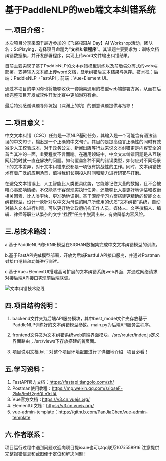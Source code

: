 # 基于PaddleNLP的web端文本纠错系统

## 一.项目介绍：

  本次项目分享来源于最近参加的【飞桨校园AI Day】AI Workshop活动，团队名：SoPlaying，选择项目命题为“**文档纠错程序**”。其课题主要要求为：训练文档纠错数据集，并开发部署程序，实现上传word文件输出纠错结果。

  目前主要实现了基于PaddleNLP的文本纠错模型训练以及前后端分离式的web端部署，支持输入文本或上传word文档，显示纠错后文本结果与保存。技术栈：后端：PaddleNLP +FastAPI；前端：Vue+Element UI。

  通过本项目的学习你也将能够收获一套简易通用的模型web端部署方案，从而在后续完整项目开发或软件开发比赛中更加游刃有余。
  
  最后特别感谢课题导师坑姐（深渊上的坑）的创意课题提供与指导！

## 二.项目意义：

  中文文本纠错（CSC）任务是一项NLP基础任务，其输入是一个可能含有语法错误的中文句子，输出是一个正确的中文句子。其目的是提高语言正确性的同时有效减少人工校验成本。对于政务公文、新闻出版等行业来说文本纠错更是内容安全的首当其冲的一面，重要程度不言而喻。在通用领域中，中文文本纠错问题是从互联网起始时就一直在解决的问题。如何覆盖各种不同的错误类型，如何应对不同场景下的文本差异，对于文本纠错来说都是一项很有挑战性的工作。同时，文本纠错技术有着广泛的应用场景，值得我们长期投入时间和精力进行研究与打磨。

  在避免文本错误上，人工智能比人类更具优势，它能够记住大量的数据，且不会被糟心事影响情绪，不仅能基于客观现实执行任务，还能够比人类更好地评估和权衡相关因素，比人类更快、更准确地识别。基于深度学习方案搭建更精确的智能文本纠错模型，设计一款针对以中文为母语的用户所使用的优质“文本纠错”系统，自动对输入文本进行纠错，可以更好地让政府机构工作人员、媒体人、文字撰稿人、编辑、律师等职业从繁杂的文字“找茬”任务中脱离出来，有效降低内容风险。

## 三.总技术路线：

  a.基于PaddleNLP的ERNIE模型在SIGHAN数据集完成中文文本纠错模型的训练。

  b.基于FastAPI完成模型部署，开放为后端Restful API接口服务，并通过Postman对接口逻辑和功能进行测试。

  c.基于Vue+ElementUI搭建高可扩展的文本纠错系统web界面，并通过网络请求对接后端API接口实现前后端联调。

![文本纠错技术路线](https://gitee.com/hchhtc123/picture/raw/master/typora/%E6%96%87%E6%9C%AC%E7%BA%A0%E9%94%99%E6%8A%80%E6%9C%AF%E8%B7%AF%E7%BA%BF.png)

## 四.项目结构说明：

  1. backend文件夹为后端API服务模块，其中best_model文件夹存放基于PaddleNLP训练好的文本纠错模型参数。main.py为后端API服务主程序。

  2. frontend文件夹为文本纠错系统web前端界面模块，/src/router/index.js定义界面路由；/src/views下存放搭建的新页面。

  3. 项目说明文档.txt：对整个项目环境配置进行了详细地介绍，项目必看！

## 五.学习资料：

  1. FastAPI官方文档：https://fastapi.tiangolo.com/zh/
  2. Postman使用教程：https://mp.weixin.qq.com/s/IoseF-2Ma8mH2gdQLn1rUA
  3. Vue官方文档：https://v3.cn.vuejs.org/
  4. ElementUI文档：https://v3.cn.vuejs.org/
  5. vue-admin-template：https://github.com/PanJiaChen/vue-admin-template

## 六.作者联系：

   项目运行过程中遇到问题欢迎向项目提issue也可以qq联系1075558916
   注意提供完整报错信息和截图便于定位和解决问题！
